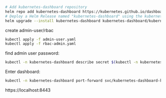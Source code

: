 ```sh
# Add kubernetes-dashboard repository
helm repo add kubernetes-dashboard https://kubernetes.github.io/dashboard/
# Deploy a Helm Release named "kubernetes-dashboard" using the kubernetes-dashboard chart
helm upgrade --install kubernetes-dashboard kubernetes-dashboard/kubernetes-dashboard --create-namespace --namespace kubernetes-dashboard
```

create admin-user/rbac

```sh
kubectl apply -f admin-user.yaml
kubectl apply -f rbac-admin.yaml
```

find admin user password:

```sh
kubectl -n kubernetes-dashboard describe secret $(kubectl -n kubernetes-dashboard get secret  -o jsonpath='{.items[0].metadata.name}')
```

Enter dashboard:

```sh
kubectl -n kubernetes-dashboard port-forward svc/kubernetes-dashboard-kong-proxy 8443:443
```
 https://localhost:8443